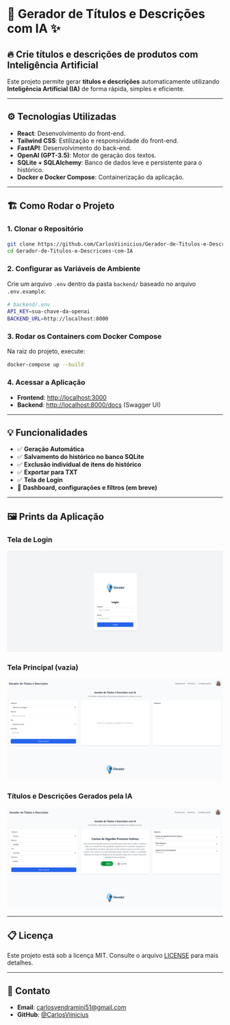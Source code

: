 # 🚀 **Gerador de Títulos e Descrições com IA** ✨

## 🔥 **Crie títulos e descrições de produtos com Inteligência Artificial**

Este projeto permite gerar **títulos e descrições** automaticamente utilizando **Inteligência Artificial (IA)** de forma rápida, simples e eficiente.

---

## ⚙️ **Tecnologias Utilizadas**

- **React**: Desenvolvimento do front-end.
- **Tailwind CSS**: Estilização e responsividade do front-end.
- **FastAPI**: Desenvolvimento do back-end.
- **OpenAI (GPT-3.5)**: Motor de geração dos textos.
- **SQLite + SQLAlchemy**: Banco de dados leve e persistente para o histórico.
- **Docker e Docker Compose**: Containerização da aplicação.

---

## 🏗️ **Como Rodar o Projeto**

### 1. **Clonar o Repositório**

```bash
git clone https://github.com/CarlosViinicius/Gerador-de-Titulos-e-Descricoes-com-IA.git
cd Gerador-de-Titulos-e-Descricoes-com-IA
```

### 2. **Configurar as Variáveis de Ambiente**

Crie um arquivo `.env` dentro da pasta `backend/` baseado no arquivo `.env.example`:

```bash
# backend/.env
API_KEY=sua-chave-da-openai
BACKEND_URL=http://localhost:8000
```

### 3. **Rodar os Containers com Docker Compose**

Na raiz do projeto, execute:

```bash
docker-compose up --build
```

### 4. **Acessar a Aplicação**

- **Frontend**: [http://localhost:3000](http://localhost:3000)
- **Backend**: [http://localhost:8000/docs](http://localhost:8000/docs) (Swagger UI)

---

## 💡 **Funcionalidades**

- ✅ **Geração Automática**
- ✅ **Salvamento do histórico no banco SQLite**
- ✅ **Exclusão individual de itens do histórico**
- ✅ **Exportar para TXT**
- ✅ **Tela de Login**
- 🚧 **Dashboard, configurações e filtros (em breve)**

---

## 🖼️ Prints da Aplicação

### Tela de Login

![Tela de Login](prints/login.png)

### Tela Principal (vazia)

![Tela Principal](prints/pagina-vazia.png)

### Títulos e Descrições Gerados pela IA

![Resultados IA](prints/geracoes-ia.png)

---


## 📋 **Licença**

Este projeto está sob a licença MIT. Consulte o arquivo [LICENSE](LICENSE) para mais detalhes.

---

## 💬 **Contato**

- **Email**: carlosvendramini51@gmail.com
- **GitHub**: [@CarlosViinicius](https://github.com/CarlosViinicius)
